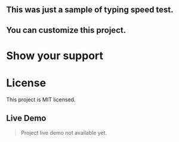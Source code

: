 ## This was just a sample of typing speed test.

## You can customize this project.

# Show your support

# License

This project is MIT licensed.

## Live Demo

> Project live demo not available yet.
